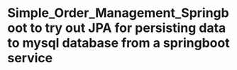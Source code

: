 # Simple_Order_Management_Springboot to try out JPA for persisting data to mysql database from a springboot service
